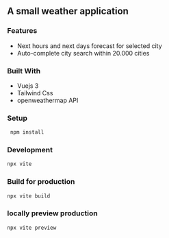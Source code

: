 ## A small weather application

### Features
* Next hours and next days forecast for selected city
* Auto-complete city search within 20.000 cities

### Built With
* Vuejs 3
* Tailwind Css
* openweathermap API

### Setup
```bash
 npm install
```

### Development
```bash
npx vite
```

### Build for production
```bash
npx vite build
```

### locally preview production
```bash
npx vite preview
```
